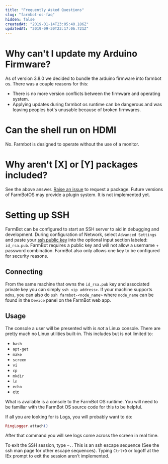```yaml
---
title: "Frequently Asked Questions"
slug: "farmbot-os-faq"
hidden: false
createdAt: "2019-01-14T23:05:40.186Z"
updatedAt: "2019-09-30T23:17:06.721Z"
---
```

# Why can't I update my Arduino Firmware?
As of version 3.8.0 we decided to bundle the arduino firmware into farmbot os. There was a couple reasons for this:
* There is no more version conflicts between the firmware and operating system.
* Applying updates during farmbot os runtime can be dangerous and was leaving peoples bot's unusable because of broken firmwares.

# Can the shell run on HDMI
No. Farmbot is designed to operate without the use of a monitor.

# Why aren't [X] or [Y] packages included?
See the above answer. [Raise an issue](https://github.com/FarmBot/farmbot_os/issues/new) to request a package. Future versions of FarmBotOS may provide a plugin system. It is not implemented yet.

# Setting up SSH
FarmBot can be configured to start an SSH server to aid in debugging and development. During configuration of Network, select `Advanced Settings` and paste your [ssh public key](https://git-scm.com/book/en/v2/Git-on-the-Server-Generating-Your-SSH-Public-Key) into the optional input section labeled: `id_rsa.pub`. FarmBot requires a public key and will not allow a username + password combination. FarmBot also only allows one key to be configured for security reasons.

## Connecting
From the same machine that owns the `id_rsa.pub` key and associated private key you can simply `ssh <ip address>`. If your machine supports `mdns`, you can also do `ssh farmbot-<node_name>` where `node_name` can be found in the `Device` panel on the FarmBot web app.

## Usage
The console a user will be presented with is _not_ a Linux console. There are pretty much no Linux utilities built-in. This includes but is not limited to:
* `bash`
* `apt-get`
* `make`
* `screen`
* `vi`
* `cp`
* `mkdir`
* `ln`
* `echo`
* etc

What is available is a console to the FarmBot OS runtime. You will need to be familiar with the FarmBot OS source code for this to be helpful.

If all you are looking for is Logs, you will probably want to do:
```elixir
RingLogger.attach()
```

After that command you will see logs come across the screen in real time.

To exit the SSH session, type `~.`. This is an ssh escape sequence (See the ssh man page for other escape sequences). Typing `Ctrl+D` or logoff at the IEx prompt to exit the session aren't implemented.
